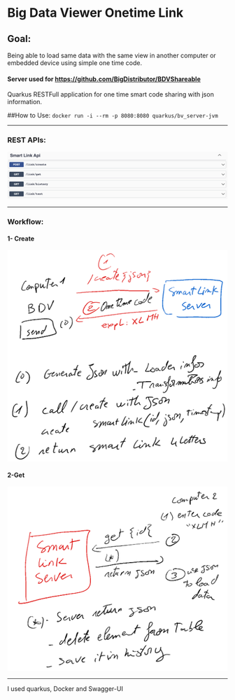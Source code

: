 # Big Data Viewer Onetime Link 

## Goal:
Being able to load same data with the same view in another computer or embedded device using simple one time code.

#### Server used for https://github.com/BigDistributor/BDVShareable

Quarkus RESTFull application for one time smart code sharing with json information.

##How to Use:
`docker run -i --rm -p 8080:8080 quarkus/bv_server-jvm`

---
### REST APIs:
![APIs](img/img1.png)

---
### Workflow:
#### 1- Create
![APIs](img/1.png)

#### 2-Get
![APIs](img/2.png)


---


I used quarkus, Docker and Swagger-UI